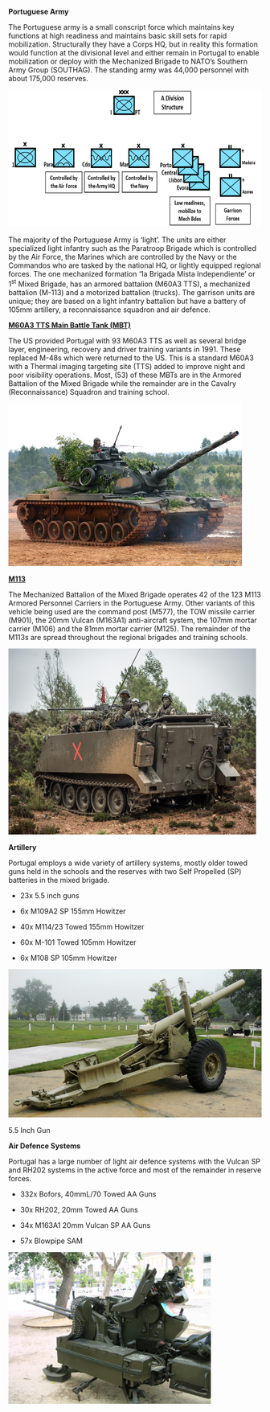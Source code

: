 **Portuguese Army**

The Portuguese army is a small conscript force which maintains key
functions at high readiness and maintains basic skill sets for rapid
mobilization. Structurally they have a Corps HQ, but in reality this
formation would function at the divisional level and either remain in
Portugal to enable mobilization or deploy with the Mechanized Brigade to
NATO’s Southern Army Group (SOUTHAG). The standing army was 44,000
personnel with about 175,000 reserves.

<img src="/assets\images\nato\pt\army\image1.png" style="width:7.05936in;height:2.84375in" />

The majority of the Portuguese Army is ‘light’. The units are either
specialized light infantry such as the Paratroop Brigade which is
controlled by the Air Force, the Marines which are controlled by the
Navy or the Commandos who are tasked by the national HQ, or lightly
equipped regional forces. The one mechanized formation ‘1a Brigada Mista
Independiente’ or 1<sup>st</sup> Mixed Brigade, has an armored battalion
(M60A3 TTS), a mechanized battalion (M-113) and a motorized battalion
(trucks). The garrison units are unique; they are based on a light
infantry battalion but have a battery of 105mm artillery, a
reconnaissance squadron and air defence.

[**M60A3 TTS Main Battle Tank
(MBT)**](https://en.wikipedia.org/wiki/M60_Patton#Variants)

The US provided Portugal with 93 M60A3 TTS as well as several bridge
layer, engineering, recovery and driver training variants in 1991. These
replaced M-48s which were returned to the US. This is a standard M60A3
with a Thermal imaging targeting site (TTS) added to improve night and
poor visibility operations. Most, (53) of these MBTs are in the Armored
Battalion of the Mixed Brigade while the remainder are in the Cavalry
(Reconnaissance) Squadron and training school.

<img src="/assets\images\nato\pt\army\image2.jpg" style="width:4.84375in;height:3.37814in" />

[**M113**](https://en.wikipedia.org/wiki/M113_armored_personnel_carrier)

The Mechanized Battalion of the Mixed Brigade operates 42 of the 123
M113 Armored Personnel Carriers in the Portuguese Army. Other variants
of this vehicle being used are the command post (M577), the TOW missile
carrier (M901), the 20mm Vulcan (M163A1) anti-aircraft system, the 107mm
mortar carrier (M106) and the 81mm mortar carrier (M125). The remainder
of the M113s are spread throughout the regional brigades and training
schools.

<img src="/assets\images\nato\pt\army\image3.jpeg" style="width:5.13542in;height:3.85135in" />

**Artillery**

Portugal employs a wide variety of artillery systems, mostly older towed
guns held in the schools and the reserves with two Self Propelled (SP)
batteries in the mixed brigade.

-   23x 5.5 inch guns

-   6x M109A2 SP 155mm Howitzer

-   40x M114/23 Towed 155mm Howitzer

-   60x M-101 Towed 105mm Howitzer

-   6x M108 SP 105mm Howitzer

<img src="/assets\images\nato\pt\army\image4.jpeg" style="width:5.47917in;height:3.0791in" />

5.5 Inch Gun

**Air Defence Systems**

Portugal has a large number of light air defence systems with the Vulcan
SP and RH202 systems in the active force and most of the remainder in
reserve forces.

-   332x Bofors, 40mmL/70 Towed AA Guns

-   30x RH202, 20mm Towed AA Guns

-   34x M163A1 20mm Vulcan SP AA Guns

-   57x Blowpipe SAM

<img src="/assets\images\nato\pt\army\image5.jpeg" style="width:4.19444in;height:3.14583in" />
